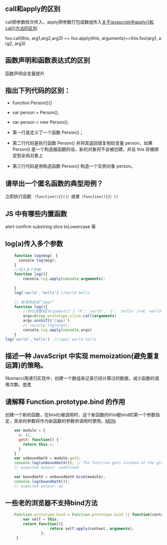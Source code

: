 ## call和apply的区别

call把参数依次传入，apply把参数打包成数组传入[关于javascript中apply()和call()方法的区别](https://www.cnblogs.com/fighting_cp/archive/2010/09/20/1831844.html)

foo.call(this, arg1,arg2,arg3) == foo.apply(this, arguments)==this.foo(arg1, arg2, arg3)

## 函数声明和函数表达式的区别

函数声明会变量提升


## 指出下列代码的区别：
  - function Person(){}
  - var person = Person();
  - var person = new Person();

- 第一行是定义了一个函数 Person()；
- 第二行代码是执行函数 Person() 并将其返回值复制给变量 person，如果 Person() 是一个构造器函数的话，新的对象将不会被创建，并且 this 将被绑定到全局对象上
- 第三行代码是用构造函数 Person() 构造一个实例对象 person。

## 请举出一个匿名函数的典型用例？
立即执行函数 ```（function(){}()）```或者```（function(){}）()```
	
## JS 中有哪些内置函数
alert confirm substring slice toLowercase 等
	
## log(a)传入多个参数
```js
	function log(msg)　{
	  console.log(msg);
	}
	//传入多个参数
	function log(){
	    console.log.apply(console,arguments);
	     
	}
	log('world','hello') //world hello
	
	// 给消息前加“（app）”
	function log(){
	    //转化成数组[Arguments] { '0': 'world', '1': 'hello' }=》[ 'world', 'hello' ]
	    args=Array.prototype.slice.call(arguments)
	    args.unshift('(app)')
	    // console.log(args);
	    console.log.apply(console,args)
	}
log('world','hello')  //(app) world hello
```

## 描述一种 JavaScript 中实现 memoization(避免重复运算)的策略。
fibonacci用递归实现中，创建一个数组来记录已经计算过的数据，减少函数的调用次数。[参考](http://demon.tw/programming/javascript-memoization.html)
	
## 请解释 Function.prototype.bind 的作用
创建一个新的函数，在bind()被调用时，这个新函数的this被bind的第一个参数指定，其余的参数将作为新函数的参数供调用时使用。[MDN](https://developer.mozilla.org/zh-CN/docs/Web/JavaScript/Reference/Global_Objects/Function/bind)
```js
	var module = {
	  x: 42,
	  getX: function() {
	    return this.x;
	  }
	}
	var unboundGetX = module.getX;
	console.log(unboundGetX()); // The function gets invoked at the global scope
	// expected output: undefined
	
	var boundGetX = unboundGetX.bind(module);
	console.log(boundGetX());
	// expected output: 42
```	
	
	
## 一些老的浏览器不支持bind方法
```js
	Function.prototype.bind = Function.prototype.bind || function(context){ 
		var self = this; 
		return function(){ 
					return self.apply(context, arguments); 
				};	
	 }
```
